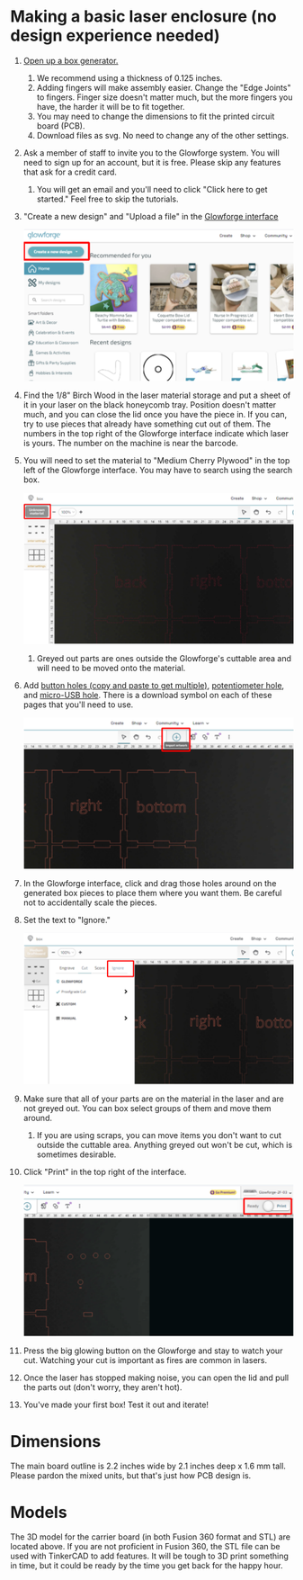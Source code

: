 # Making a basic laser enclosure (no design experience needed)
1. [Open up a box generator.](https://en.makercase.com/#/basicbox)
    1. We recommend using a thickness of 0.125 inches.
    1. Adding fingers will make assembly easier. Change the "Edge Joints" to fingers. Finger size doesn't matter much, but the more fingers you have, the harder it will be to fit together.
    1. You may need to change the dimensions to fit the printed circuit board (PCB).
    1. Download files as svg. No need to change any of the other settings.
1. Ask a member of staff to invite you to the Glowforge system. You will need to sign up for an account, but it is free. Please skip any features that ask for a credit card.
    1. You will get an email and you'll need to click "Click here to get started." Feel free to skip the tutorials.
1. "Create a new design" and "Upload a file" in the [Glowforge interface](https://app.glowforge.com)

    ![Image of Glowforge home screen](/assets/glowforge_home.svg)

1. Find the 1/8" Birch Wood in the laser material storage and put a sheet of it in your laser on the black honeycomb tray. Position doesn't matter much, and you can close the lid once you have the piece in. If you can, try to use pieces that already have something cut out of them. The numbers in the top right of the Glowforge interface indicate which laser is yours. The number on the machine is near the barcode.
1. You will need to set the material to "Medium Cherry Plywood" in the top left of the Glowforge interface. You may have to search using the search box.

    ![Image showing where to select materials](/assets/glowforge_materials.svg)
    
    1. Greyed out parts are ones outside the Glowforge's cuttable area and will need to be moved onto the material.

1. Add [button holes (copy and paste to get multiple)](button_hole.svg), [potentiometer hole](potentiometer_hole.svg), and [micro-USB hole](usb_hole.svg). There is a download symbol on each of these pages that you'll need to use.

    ![Image of Glowforge interface](/assets/glowforge_add.svg)

1. In the Glowforge interface, click and drag those holes around on the generated box pieces to place them where you want them. Be careful not to accidentally scale the pieces.

1. Set the text to "Ignore."

    ![Image showing where Ignore is found](/assets/glowforge_ignore.svg)

1. Make sure that all of your parts are on the material in the laser and are not greyed out. You can box select groups of them and move them around.
    1. If you are using scraps, you can move items you don't want to cut outside the cuttable area. Anything greyed out won't be cut, which is sometimes desirable.
1. Click "Print" in the top right of the interface.

    ![Image showing the Print button](/assets/glowforge_print.svg)

1. Press the big glowing button on the Glowforge and stay to watch your cut. Watching your cut is important as fires are common in lasers.
1. Once the laser has stopped making noise, you can open the lid and pull the parts out (don't worry, they aren't hot).
1. You've made your first box! Test it out and iterate!

# Dimensions
The main board outline is 2.2 inches wide by 2.1 inches deep x 1.6 mm tall. Please pardon the mixed units, but that's just how PCB design is.

# Models
The 3D model for the carrier board (in both Fusion 360 format and STL) are located above. If you are not proficient in Fusion 360, the STL file can be used with TinkerCAD to add features. It will be tough to 3D print something in time, but it could be ready by the time you get back for the happy hour.